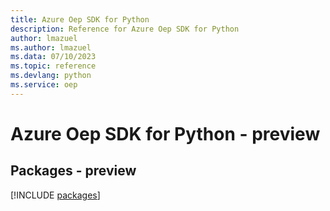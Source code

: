 ```yaml
---
title: Azure Oep SDK for Python
description: Reference for Azure Oep SDK for Python
author: lmazuel
ms.author: lmazuel
ms.data: 07/10/2023
ms.topic: reference
ms.devlang: python
ms.service: oep
---
```

# Azure Oep SDK for Python - preview
## Packages - preview
[!INCLUDE [packages](oep-index.md)]